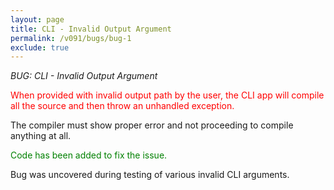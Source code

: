 ```yaml
---
layout: page
title: CLI - Invalid Output Argument
permalink: /v091/bugs/bug-1
exclude: true
---
```

_BUG: CLI - Invalid Output Argument_

<span style="color:red">When provided with invalid output path by the user, the CLI app will compile all the source and then throw an unhandled exception.</span>

The compiler must show proper error and not proceeding to compile anything at all. 

<span style="color:green">Code has been added to fix the issue.</span>

Bug was uncovered during testing of various invalid CLI arguments.
